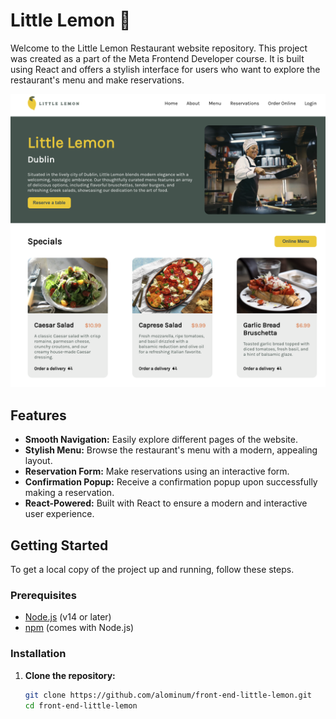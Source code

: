 # Little Lemon :lemon:

Welcome to the Little Lemon Restaurant website repository. This project was created as a part of the Meta Frontend Developer course. It is built using React and offers a stylish interface for users who want to explore the restaurant's menu and make reservations.

![Website Preview](./src/assets/preview.png)

## Features

- **Smooth Navigation:** Easily explore different pages of the website.
- **Stylish Menu:** Browse the restaurant's menu with a modern, appealing layout.
- **Reservation Form:** Make reservations using an interactive form.
- **Confirmation Popup:** Receive a confirmation popup upon successfully making a reservation.
- **React-Powered:** Built with React to ensure a modern and interactive user experience.

## Getting Started

To get a local copy of the project up and running, follow these steps.

### Prerequisites

- [Node.js](https://nodejs.org/) (v14 or later)
- [npm](https://www.npmjs.com/) (comes with Node.js)

### Installation

1. **Clone the repository:**

   ```bash
   git clone https://github.com/alominum/front-end-little-lemon.git
   cd front-end-little-lemon
   ```
